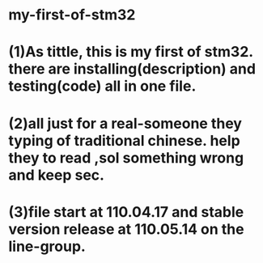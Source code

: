 # my-first-of-stm32
# (1)As tittle, this is my first of stm32. there are installing(description) and testing(code) all in one file. 
# (2)all just for a real-someone they typing of traditional chinese. help they to read ,sol something wrong and keep sec. 
# (3)file start at 110.04.17 and stable version release at 110.05.14 on the line-group.
#
